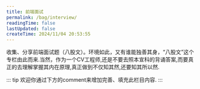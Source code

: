```yaml
---
title: 前端面试
permalink: /bag/interview/
readingTime: false
lastUpdated: false
createTime: 2024/11/04 20:53:55
---
```

收集、分享前端面试题（八股文）。环境如此，又有谁能独善其身，“八股文”这个专栏由此而来.当然，作为一个CV工程师,还是不要去照本宣科的背诵答案,而要真正的去理解掌握其内在原理,真正做到不仅知其然,还要知其所以然.

::: tip
欢迎你通过下方的comment来增加完善、填充此栏目内容.
:::
